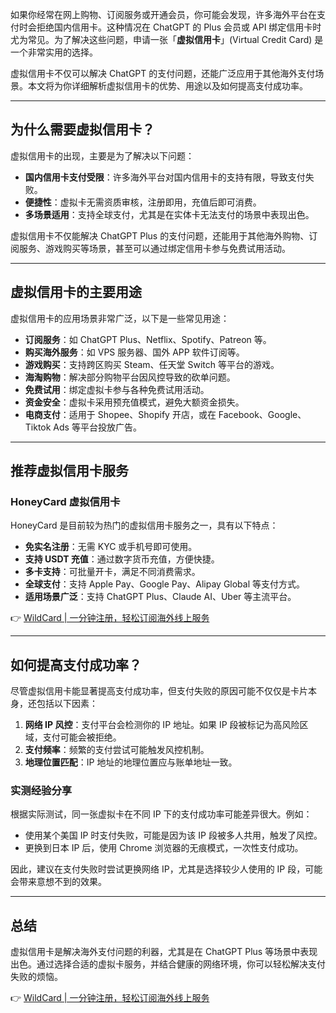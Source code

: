 如果你经常在网上购物、订阅服务或开通会员，你可能会发现，许多海外平台在支付时会拒绝国内信用卡。这种情况在 ChatGPT 的 Plus 会员或 API 绑定信用卡时尤为常见。为了解决这些问题，申请一张「**虚拟信用卡**」(Virtual Credit Card) 是一个非常实用的选择。

虚拟信用卡不仅可以解决 ChatGPT 的支付问题，还能广泛应用于其他海外支付场景。本文将为你详细解析虚拟信用卡的优势、用途以及如何提高支付成功率。

---

## 为什么需要虚拟信用卡？

虚拟信用卡的出现，主要是为了解决以下问题：

- **国内信用卡支付受限**：许多海外平台对国内信用卡的支持有限，导致支付失败。
- **便捷性**：虚拟卡无需资质审核，注册即用，充值后即可消费。
- **多场景适用**：支持全球支付，尤其是在实体卡无法支付的场景中表现出色。

虚拟信用卡不仅能解决 ChatGPT Plus 的支付问题，还能用于其他海外购物、订阅服务、游戏购买等场景，甚至可以通过绑定信用卡参与免费试用活动。

---

## 虚拟信用卡的主要用途

虚拟信用卡的应用场景非常广泛，以下是一些常见用途：

- **订阅服务**：如 ChatGPT Plus、Netflix、Spotify、Patreon 等。
- **购买海外服务**：如 VPS 服务器、国外 APP 软件订阅等。
- **游戏购买**：支持跨区购买 Steam、任天堂 Switch 等平台的游戏。
- **海淘购物**：解决部分购物平台因风控导致的砍单问题。
- **免费试用**：绑定虚拟卡参与各种免费试用活动。
- **资金安全**：虚拟卡采用预充值模式，避免大额资金损失。
- **电商支付**：适用于 Shopee、Shopify 开店，或在 Facebook、Google、Tiktok Ads 等平台投放广告。

---

## 推荐虚拟信用卡服务

### HoneyCard 虚拟信用卡

HoneyCard 是目前较为热门的虚拟信用卡服务之一，具有以下特点：

- **免实名注册**：无需 KYC 或手机号即可使用。
- **支持 USDT 充值**：通过数字货币充值，方便快捷。
- **多卡支持**：可批量开卡，满足不同消费需求。
- **全球支付**：支持 Apple Pay、Google Pay、Alipay Global 等支付方式。
- **适用场景广泛**：支持 ChatGPT Plus、Claude AI、Uber 等主流平台。

👉 [WildCard | 一分钟注册，轻松订阅海外线上服务](https://bit.ly/bewildcard)

---

## 如何提高支付成功率？

尽管虚拟信用卡能显著提高支付成功率，但支付失败的原因可能不仅仅是卡片本身，还包括以下因素：

1. **网络 IP 风控**：支付平台会检测你的 IP 地址。如果 IP 段被标记为高风险区域，支付可能会被拒绝。
2. **支付频率**：频繁的支付尝试可能触发风控机制。
3. **地理位置匹配**：IP 地址的地理位置应与账单地址一致。

### 实测经验分享

根据实际测试，同一张虚拟卡在不同 IP 下的支付成功率可能差异很大。例如：

- 使用某个美国 IP 时支付失败，可能是因为该 IP 段被多人共用，触发了风控。
- 更换到日本 IP 后，使用 Chrome 浏览器的无痕模式，一次性支付成功。

因此，建议在支付失败时尝试更换网络 IP，尤其是选择较少人使用的 IP 段，可能会带来意想不到的效果。

---

## 总结

虚拟信用卡是解决海外支付问题的利器，尤其是在 ChatGPT Plus 等场景中表现出色。通过选择合适的虚拟卡服务，并结合健康的网络环境，你可以轻松解决支付失败的烦恼。

👉 [WildCard | 一分钟注册，轻松订阅海外线上服务](https://bit.ly/bewildcard)